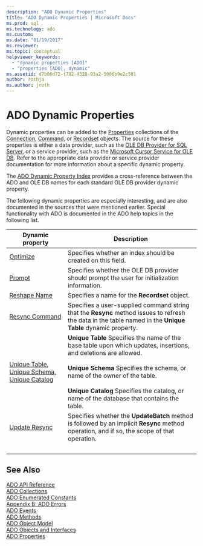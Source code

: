 ```yaml
---
description: "ADO Dynamic Properties"
title: "ADO Dynamic Properties | Microsoft Docs"
ms.prod: sql
ms.technology: ado
ms.custom: 
ms.date: "01/19/2017"
ms.reviewer: 
ms.topic: conceptual
helpviewer_keywords: 
  - "dynamic properties [ADO]"
  - "properties [ADO], dynamic"
ms.assetid: d7b06d72-f792-4328-93a2-5006b9e2c581
author: rothja
ms.author: jroth
---
```

# ADO Dynamic Properties
Dynamic properties can be added to the [Properties](./properties-collection-ado.md) collections of the [Connection](./connection-object-ado.md), [Command](./command-object-ado.md), or [Recordset](./recordset-object-ado.md) objects. The source for these properties is either a data provider, such as the [OLE DB Provider for SQL Server](../../guide/appendixes/microsoft-ole-db-provider-for-sql-server.md), or a service provider, such as the [Microsoft Cursor Service for OLE DB](../../guide/appendixes/microsoft-cursor-service-for-ole-db-ado-service-component.md). Refer to the appropriate data provider or service provider documentation for more information about a specific dynamic property.  
  
 The [ADO Dynamic Property Index](./ado-dynamic-property-index.md) provides a cross-reference between the ADO and OLE DB names for each standard OLE DB provider dynamic property.  
  
 The following dynamic properties are especially interesting, and are also documented in the sources that were mentioned earlier. Special functionality with ADO is documented in the ADO help topics in the following list.  
  
|Dynamic property|Description|  
|-|-|  
|[Optimize](./optimize-property-dynamic-ado.md)|Specifies whether an index should be created on this field.|  
|[Prompt](./prompt-property-dynamic-ado.md)|Specifies whether the OLE DB provider should prompt the user for initialization information.|  
|[Reshape Name](./reshape-name-property-dynamic-ado.md)|Specifies a name for the **Recordset** object.|  
|[Resync Command](./resync-command-property-dynamic-ado.md)|Specifies a user-supplied command string that the **Resync** method issues to refresh the data in the table named in the **Unique Table** dynamic property.|  
|[Unique Table, Unique Schema, Unique Catalog](./unique-table-unique-schema-unique-catalog-properties-dynamic-ado.md)|**Unique Table** Specifies the name of the base table upon which updates, insertions, and deletions are allowed.<br /><br /> **Unique Schema** Specifies the schema, or name of the owner of the table.<br /><br /> **Unique Catalog** Specifies the catalog, or name of the database that contains the table.|  
|[Update Resync](./update-resync-property-dynamic-ado.md)|Specifies whether the **UpdateBatch** method is followed by an implicit **Resync** method operation, and if so, the scope of that operation.|
| &nbsp; | &nbsp; |

## See Also  
 [ADO API Reference](./ado-api-reference.md)   
 [ADO Collections](./ado-collections.md)   
 [ADO Enumerated Constants](./ado-enumerated-constants.md)   
 [Appendix B: ADO Errors](../../guide/appendixes/appendix-b-ado-errors.md)   
 [ADO Events](./ado-events.md)   
 [ADO Methods](./ado-methods.md)   
 [ADO Object Model](./ado-object-model.md)   
 [ADO Objects and Interfaces](./ado-objects-and-interfaces.md)   
 [ADO Properties](./ado-properties.md)